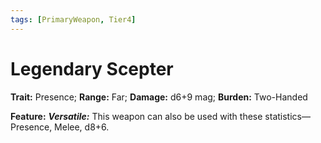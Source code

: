 ```yaml
---
tags: [PrimaryWeapon, Tier4]
---
```

# Legendary Scepter

**Trait:** Presence; **Range:** Far; **Damage:** d6+9 mag; **Burden:** Two-Handed

**Feature:** ***Versatile:*** This weapon can also be used with these statistics—Presence, Melee, d8+6.
